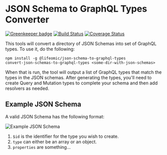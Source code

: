 # JSON Schema to GraphQL Types Converter

[![Greenkeeper badge](https://badges.greenkeeper.io/lifeomic/json-schema-to-graphql-types.svg)](https://greenkeeper.io/)
[![Build Status](https://travis-ci.org/lifeomic/json-schema-to-graphql-types.svg?branch=master)](https://travis-ci.org/lifeomic/json-schema-to-graphql-types)
[![Coverage Status](https://coveralls.io/repos/github/lifeomic/json-schema-to-graphql-types/badge.svg?branch=master)](https://coveralls.io/github/lifeomic/json-schema-to-graphql-types?branch=master)

This tools will convert a directory of JSON Schemas into set of GraphQL types.
To use it, do the following:

    npm install -g @lifeomic/json-schema-to-graphql-types
    convert-json-schemas-to-graphql-types <some-dir-with-json-schemas>

When that is run, the tool will output a list of GraphQL types that match the
types in the JSON schemas. After generating the types, you'll need to create
Query and Mutation types to complete your schema and then add resolvers as
needed.

## Example JSON Schema

A valid JSON Schema has the following format:

![Example JSON Schema](./public/example-json-schema.png)

1. `$id` is the identifier for the type you wish to create.
2. `type` can either be an array or an object.
3. `properties` are something...
